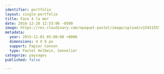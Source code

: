 ```yaml
---
identifier: portfolio
layout: single-portfolio
title: Face à la mer
date: 2016-12-28 12:53:06 -0500
image: https://res.cloudinary.com/npaquet-pastel/image/upload/v1545155595/DSC04928.jpg
metadata:
  year: 2015-12-01 05:00:00 +0000
  dimensions: 4 X 6 po
  support: Papier Canson
  type: Pastel Holbein, Sennelier
categorie: paysages
published: false

---
```

